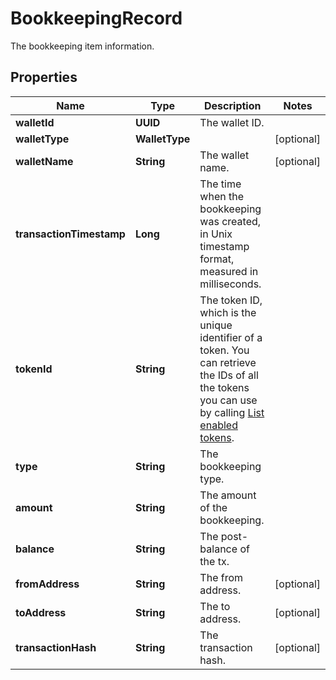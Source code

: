 

# BookkeepingRecord

The bookkeeping item information.

## Properties

| Name | Type | Description | Notes |
|------------ | ------------- | ------------- | -------------|
|**walletId** | **UUID** | The wallet ID. |  |
|**walletType** | **WalletType** |  |  [optional] |
|**walletName** | **String** | The wallet name. |  [optional] |
|**transactionTimestamp** | **Long** | The time when the bookkeeping was created, in Unix timestamp format, measured in milliseconds. |  |
|**tokenId** | **String** | The token ID, which is the unique identifier of a token. You can retrieve the IDs of all the tokens you can use by calling [List enabled tokens](/v2/api-references/wallets/list-enabled-tokens). |  |
|**type** | **String** | The bookkeeping type. |  |
|**amount** | **String** | The amount of the bookkeeping. |  |
|**balance** | **String** | The post-balance of the tx. |  |
|**fromAddress** | **String** | The from address. |  [optional] |
|**toAddress** | **String** | The to address. |  [optional] |
|**transactionHash** | **String** | The transaction hash. |  [optional] |



